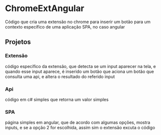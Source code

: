 # ChromeExtAngular
Código que cria uma extensão no chrome para inserir um botão para um contexto específico de uma aplicação SPA, no caso angular

## Projetos
### Extensão
código específico da extensão, que detecta se um input aparecer na tela, e quando esse input aparece,
é inserido um botão que aciona um botão que consulta uma api, e altera o resultado do referido input

### Api
código em c# simples que retorna um valor simples

### SPA
página simples em angular, que de acordo com algumas opções, mostra inputs, e se a opção 2 for escolhida, assim sim o extensão excuta o código
